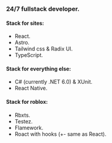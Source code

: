 ### 24/7 fullstack developer.
#### Stack for sites:
- React.
- Astro.
- Tailwind css & Radix UI.
- TypeScript.

#### Stack for everything else:
- C# (currently .NET 6.0) & XUnit.
- React Native.

#### Stack for roblox:
- Rbxts.
- Testez.
- Flamework.
- Roact with hooks (+- same as React).
